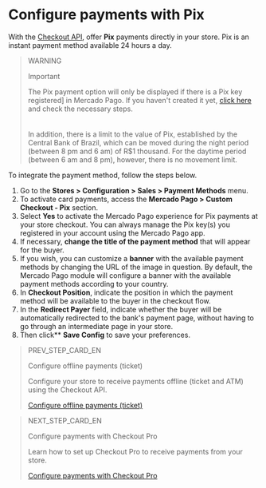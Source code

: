 # Configure payments with Pix

With the [Checkout API](/developers/en/guides/checkout-api/landing), offer **Pix** payments directly in your store. Pix is ​​an instant payment method available 24 hours a day.

> WARNING
>
> Important
>
> The Pix payment option will only be displayed if there is a Pix key registered] in Mercado Pago. If you haven't created it yet, [click here](https://www.youtube.com/watch?v=60tApKYVnkA) and check the necessary steps. </br>
> </br> <br/>
> In addition, there is a limit to the value of Pix, established by the Central Bank of Brazil, which can be moved during the night period (between 8 pm and 6 am) of R$1 thousand. For the daytime period (between 6 am and 8 pm), however, there is no movement limit.

To integrate the payment method, follow the steps below.

1. Go to the **Stores > Configuration > Sales > Payment Methods** menu.
2. To activate card payments, access the **Mercado Pago > Custom Checkout - Pix** section.
3. Select **Yes** to activate the Mercado Pago experience for Pix payments at your store checkout. You can always manage the Pix key(s) you registered in your account using the Mercado Pago app.
4. If necessary, **change the title of the payment method** that will appear for the buyer.
5. If you wish, you can customize a **banner** with the available payment methods by changing the URL of the image in question. By default, the Mercado Pago module will configure a banner with the available payment methods according to your country.
6. In **Checkout Position**, indicate the position in which the payment method will be available to the buyer in the checkout flow.
7. In the **Redirect Payer** field, indicate whether the buyer will be automatically redirected to the bank's payment page, without having to go through an intermediate page in your store.
8. Then click** **Save Config** to save your preferences.

> PREV_STEP_CARD_EN
>
> Configure offline payments (ticket)
>
> Configure your store to receive payments offline (ticket and ATM) using the Checkout API.
>
> [Configure offline payments (ticket)](/developers/en/docs/magento-two/payment-configuration/checkout-api/ticket)

> NEXT_STEP_CARD_EN
>
> Configure payments with Checkout Pro
>
> Learn how to set up Checkout Pro to receive payments from your store.
>
> [Configure payments with Checkout Pro](/developers/en/docs/magento-two/payment-configuration/checkout-pro)